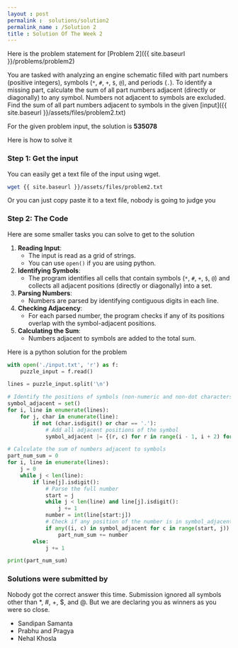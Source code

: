 ```yaml
---
layout : post
permalink :  solutions/solution2
permalink_name : /Solution 2
title : Solution Of The Week 2
---
```


Here is the problem statement for [Problem 2]({{ site.baseurl }}/problems/problem2)

You are tasked with analyzing an engine schematic filled with part numbers (positive integers), symbols (`*`, `#`, `+`, `$`, `@`), and periods (`.`). To identify a missing part, calculate the sum of all part numbers adjacent (directly or diagonally) to any symbol. Numbers not adjacent to symbols are excluded. Find the sum of all part numbers adjacent to symbols in the given [input]({{ site.baseurl }}/assets/files/problem2.txt)

For the given problem input, the solution is **535078**

Here is how to solve it

### Step 1: Get the input

You can easily get a text file of the input using wget.

```bash
wget {{ site.baseurl }}/assets/files/problem2.txt
```

Or you can just copy paste it to a text file, nobody is going to judge you

### Step 2:  The Code

Here are some smaller tasks you can solve to get to the solution

1. **Reading Input**:
    - The input is read as a grid of strings.
    - You can use `open()` if you are using python.
2. **Identifying Symbols**:
    - The program identifies all cells that contain symbols (`*`, `#`, `+`, `$`, `@`) and collects all adjacent positions (directly or diagonally) into a set.
3. **Parsing Numbers**:
    - Numbers are parsed by identifying contiguous digits in each line.
4. **Checking Adjacency**:
    - For each parsed number, the program checks if any of its positions overlap with the symbol-adjacent positions.
5. **Calculating the Sum**:
    - Numbers adjacent to symbols are added to the total sum.

Here is a python solution for the problem

```py
with open('./input.txt', 'r') as f:
    puzzle_input = f.read()

lines = puzzle_input.split('\n')

# Identify the positions of symbols (non-numeric and non-dot characters)
symbol_adjacent = set()
for i, line in enumerate(lines):
    for j, char in enumerate(line):
        if not (char.isdigit() or char == '.'):
            # Add all adjacent positions of the symbol
            symbol_adjacent |= {(r, c) for r in range(i - 1, i + 2) for c in range(j - 1, j + 2)}

# Calculate the sum of numbers adjacent to symbols
part_num_sum = 0
for i, line in enumerate(lines):
    j = 0
    while j < len(line):
        if line[j].isdigit():
            # Parse the full number
            start = j
            while j < len(line) and line[j].isdigit():
                j += 1
            number = int(line[start:j])
            # Check if any position of the number is in symbol_adjacent
            if any((i, c) in symbol_adjacent for c in range(start, j)):
                part_num_sum += number
        else:
            j += 1

print(part_num_sum)

```

### Solutions were submitted by

Nobody got the correct answer this time. Submission ignored all symbols other than *, #, +, $, and @. But we are declaring you as winners as you were so close.

- Sandipan Samanta
- Prabhu and Pragya
- Nehal Khosla
